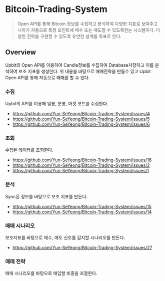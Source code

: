# Bitcoin-Trading-System

> Open API를 통해 Bitcoin 정보를 수집하고 분석하여 다양한 지표로 보여주고 나아가 자동으로 특정 포인트에 매수 또는 매도할 수 있도록한는 시스템이다. 다양한 전략을 구현할 수 있도록 유연한 설계를 목표로 한다.

## Overview

Upbit의 Open API를 이용하여 Candle정보를 수집하여 Database저장하고 이를 분석하여 보조 지표를 생성한다. 위 내용을 바탕으로 매매전략을 만들수 있고 Upbit Open API를 통해 자동으로 매매를 할 수 있다.

### 수집

Upbit의 API를 이용해 일봉, 분봉, 마켓 코드를 수집한다.

- https://github.com/Yun-SeYeong/Bitcoin-Trading-System/issues/4
- https://github.com/Yun-SeYeong/Bitcoin-Trading-System/issues/5
- https://github.com/Yun-SeYeong/Bitcoin-Trading-System/issues/6

### 조회

수집된 데이터를 조회한다.

- https://github.com/Yun-SeYeong/Bitcoin-Trading-System/issues/16
- https://github.com/Yun-SeYeong/Bitcoin-Trading-System/issues/2
- https://github.com/Yun-SeYeong/Bitcoin-Trading-System/issues/1

### 분석

Sync된 정보를 바탕으로 보조 지표를 만든다.

- https://github.com/Yun-SeYeong/Bitcoin-Trading-System/issues/15
- https://github.com/Yun-SeYeong/Bitcoin-Trading-System/issues/14

### 매매 시나리오

보조지표를 바탕으로 매수, 매도 신호를 감지할 시나리오를 만든다.

- https://github.com/Yun-SeYeong/Bitcoin-Trading-System/issues/27

### 매매 전략

매매 시나리오를 바탕으로 매입할 비중을 조절한다.
